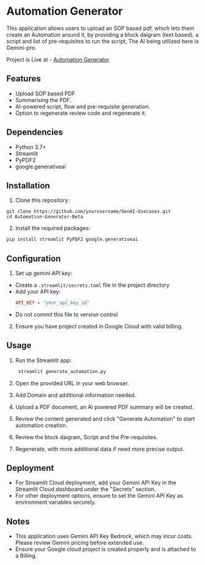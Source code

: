 # Automation Generator

This application allows users to upload an SOP based pdf, which lets them create an Automation around it, by providing a block daigram (text based), a script and list of pre-requisites to run the script, The AI being utilized here is Gemini-pro.

Project is Live at - [Automation Generator](https://automation-generator.streamlit.app/)

## Features
- Upload SOP based PDF
- Summarising the PDF.
- AI-powered script, flow and pre-requisite generation.
- Option to regenerate review code and regenerate it.

## Dependencies

- Python 3.7+
- Streamlit
- PyPDF2
- google.generativeai

## Installation

1. Clone this repository:
  ```git
  git clone https://github.com/yourusername/GenAI-Usecases.git
  cd Automation-Generator-Beta
  ```

2. Install the required packages:
  ```python
  pip install streamlit PyPDF2 google.generativeai
  ```

## Configuration

1. Set up gemini API key:
- Create a `.streamlit/secrets.toml` file in the project directory
- Add your API key:
  ```toml
  API_KEY = "your_api_key_id"
  ```
- Do not commit this file to version control

2. Ensure you have project created in Google Cloud with valid billing.

## Usage

1. Run the Streamlit app:
   ```cmd
    streamlit generate_automation.py
   ```

2. Open the provided URL in your web browser.

3. Add Domain and additional information needed.

4. Upload a PDF document, an AI powered PDF summary will be created.

5. Review the content generated and click "Generate Automation" to start automation creation.

6. Review the block daigram, Script and the Pre-requisites.

7. Regenerate, with more additional data if need more precise output.


## Deployment

- For Streamlit Cloud deployment, add your Gemini API Key in the Streamlit Cloud dashboard under the "Secrets" section.
- For other deployment options, ensure to set the  Gemini API Key as environment variables securely.

## Notes

- This application uses Gemini API Key Bedrock, which may incur costs. Please review Gemini pricing before extended use.
- Ensure your Google cloud project is created properly and is attached to a Billing.
